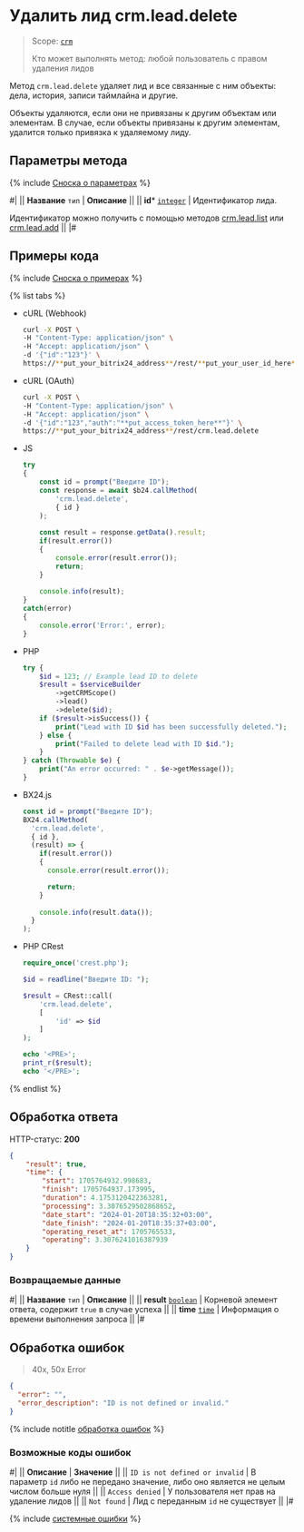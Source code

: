 # Удалить лид crm.lead.delete

> Scope: [`crm`](../../scopes/permissions.md)
>
> Кто может выполнять метод: любой пользователь с правом удаления лидов

Метод `crm.lead.delete` удаляет лид и все связанные с ним объекты: дела, история, записи таймлайна и другие. 

Объекты удаляются, если они не привязаны к другим объектам или элементам. В случае, если объекты привязаны к другим элементам, удалится только привязка к удаляемому лиду.

## Параметры метода

{% include [Сноска о параметрах](../../../_includes/required.md) %}

#|
|| **Название**
`тип` | **Описание** ||
|| **id***
[`integer`](../../data-types.md) | Идентификатор лида.

Идентификатор можно получить с помощью методов [crm.lead.list](./crm-lead-list.md) или [crm.lead.add](./crm-lead-add.md) ||
|#

## Примеры кода

{% include [Сноска о примерах](../../../_includes/examples.md) %}

{% list tabs %}

- cURL (Webhook)

    ```bash
    curl -X POST \
    -H "Content-Type: application/json" \
    -H "Accept: application/json" \
    -d '{"id":"123"}' \
    https://**put_your_bitrix24_address**/rest/**put_your_user_id_here**/**put_your_webbhook_here**/crm.lead.delete
    ```

- cURL (OAuth)

    ```bash
    curl -X POST \
    -H "Content-Type: application/json" \
    -H "Accept: application/json" \
    -d '{"id":"123","auth":"**put_access_token_here**"}' \
    https://**put_your_bitrix24_address**/rest/crm.lead.delete
    ```

- JS


    ```js
    try
    {
    	const id = prompt("Введите ID");
    	const response = await $b24.callMethod(
    		'crm.lead.delete',
    		{ id }
    	);
    	
    	const result = response.getData().result;
    	if(result.error())
    	{
    		console.error(result.error());
    		return;
    	}
    	
    	console.info(result);
    }
    catch(error)
    {
    	console.error('Error:', error);
    }
    ```

- PHP

    ```php        
    try {
        $id = 123; // Example lead ID to delete
        $result = $serviceBuilder
            ->getCRMScope()
            ->lead()
            ->delete($id);
        if ($result->isSuccess()) {
            print("Lead with ID $id has been successfully deleted.");
        } else {
            print("Failed to delete lead with ID $id.");
        }
    } catch (Throwable $e) {
        print("An error occurred: " . $e->getMessage());
    }
    ```

- BX24.js

    ```javascript 
    const id = prompt("Введите ID");
    BX24.callMethod(
      'crm.lead.delete',
      { id },
      (result) => {
        if(result.error())
        {
          console.error(result.error());
  
          return;
        }
        
        console.info(result.data());
      }
    );
    ```

- PHP CRest

    ```php
    require_once('crest.php');

    $id = readline("Введите ID: ");

    $result = CRest::call(
        'crm.lead.delete',
        [
            'id' => $id
        ]
    );

    echo '<PRE>';
    print_r($result);
    echo '</PRE>';
    ```

{% endlist %}

## Обработка ответа

HTTP-статус: **200**

```json
{
    "result": true,
    "time": {
        "start": 1705764932.998683,
        "finish": 1705764937.173995,
        "duration": 4.1753120422363281,
        "processing": 3.3076529502868652,
        "date_start": "2024-01-20T18:35:32+03:00",
        "date_finish": "2024-01-20T18:35:37+03:00",
        "operating_reset_at": 1705765533,
        "operating": 3.3076241016387939
    }
}
```

### Возвращаемые данные

#|
|| **Название**
`тип` | **Описание** ||
|| **result**
[`boolean`](../../data-types.md) | Корневой элемент ответа, содержит `true` в случае успеха ||
|| **time**
[`time`](../../data-types.md#time) | Информация о времени выполнения запроса ||
|#

## Обработка ошибок

> 40x, 50x Error

```json
{
  "error": "",
  "error_description": "ID is not defined or invalid."
}
```

{% include notitle [обработка ошибок](../../../_includes/error-info.md) %}

### Возможные коды ошибок

#|
|| **Описание** | **Значение** ||
|| `ID is not defined or invalid` | В параметр `id` либо не передано значение, либо оно является не целым числом больше нуля ||
|| `Access denied` | У пользователя нет прав на удаление лидов ||
|| `Not found` | Лид с переданным `id` не существует ||
|#

{% include [системные ошибки](./../../../_includes/system-errors.md) %}
